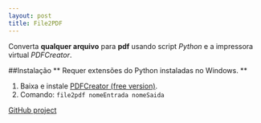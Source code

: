 ```yaml
---
layout: post
title: File2PDF
---
```


Converta **qualquer arquivo** para **pdf** usando script *Python* e a impressora virtual *PDFCreator*.


##Instalação
** Requer extensões do Python instaladas no Windows. **

1.  Baixa e instale [PDFCreator (free version)](http://download.pdfforge.org/download/pdfcreator/1.7.3/PDFCreator-1_7_3_setup.exe).
2.  Comando:
  ``
  file2pdf nomeEntrada nomeSaida
  ``

[GitHub project](https://github.com/ghhernandes/file2pdf.git)
